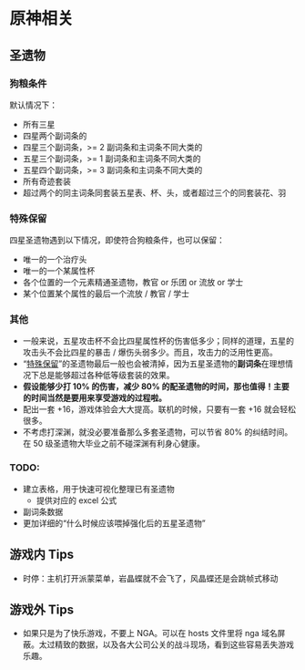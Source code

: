 # 原神相关

## 圣遗物

### 狗粮条件
默认情况下：
- 所有三星
- 四星两个副词条的
- 四星三个副词条，>= 2 副词条和主词条不同大类的
- 五星三个副词条，>= 1 副词条和主词条不同大类的
- 五星四个副词条，>= 3 副词条和主词条不同大类的
- 所有奇迹套装
- 超过两个的同主词条同套装五星表、杯、头，或者超过三个的同套装花、羽

### 特殊保留
四星圣遗物遇到以下情况，即使符合狗粮条件，也可以保留：
- 唯一的一个治疗头
- 唯一的一个某属性杯
- 各个位置的一个元素精通圣遗物，教官 or 乐团 or 流放 or 学士
- 某个位置某个属性的最后一个流放 / 教官 / 学士

### 其他
- 一般来说，五星攻击杯不会比四星属性杯的伤害低多少；同样的道理，五星的攻击头不会比四星的暴击 / 爆伤头弱多少。而且，攻击力的泛用性更高。
- “[特殊保留](#特殊保留)”的圣遗物最后一般也会被清掉，因为五星圣遗物的**副词条**在理想情况下总是能够超过各种低等级套装的效果。
- **假设能够少打 10% 的伤害，减少 80% 的配圣遗物的时间，那也值得！主要的时间当然是要用来享受游戏的过程啦。**
- 配出一套 +16，游戏体验会大大提高。联机的时候，只要有一套 +16 就会轻松很多。
- 不考虑打深渊，就没必要准备那么多套圣遗物，可以节省 80% 的纠结时间。在 50 级圣遗物大毕业之前不碰深渊有利身心健康。

### TODO:
- 建立表格，用于快速可视化整理已有圣遗物
  - 提供对应的 excel 公式
- 副词条数据
- 更加详细的“什么时候应该喂掉强化后的五星圣遗物”

## 游戏内 Tips
- 时停：主机打开派蒙菜单，岩晶蝶就不会飞了，风晶蝶还是会跳帧式移动

## 游戏外 Tips
- 如果只是为了快乐游戏，不要上 NGA。可以在 hosts 文件里将 nga 域名屏蔽。太过精致的数据，以及各大公司公关的战斗现场，看到这些容易丢失游戏乐趣。
